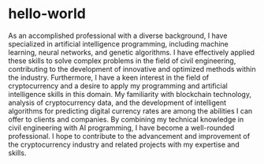 # hello-world
As an accomplished professional with a diverse background, I have specialized in artificial intelligence programming, including machine learning, neural networks, and genetic algorithms. I have effectively applied these skills to solve complex problems in the field of civil engineering, contributing to the development of innovative and optimized methods within the industry.
Furthermore, I have a keen interest in the field of cryptocurrency and a desire to apply my programming and artificial intelligence skills in this domain. My familiarity with blockchain technology, analysis of cryptocurrency data, and the development of intelligent algorithms for predicting digital currency rates are among the abilities I can offer to clients and companies.
By combining my technical knowledge in civil engineering with AI programming, I have become a well-rounded professional. I hope to contribute to the advancement and improvement of the cryptocurrency industry and related projects with my expertise and skills.
